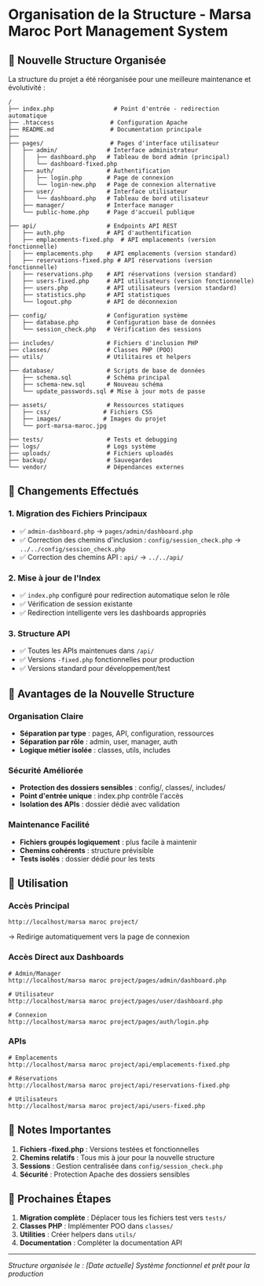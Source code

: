 # Organisation de la Structure - Marsa Maroc Port Management System

## 📁 Nouvelle Structure Organisée

La structure du projet a été réorganisée pour une meilleure maintenance et évolutivité :

```
/
├── index.php                 # Point d'entrée - redirection automatique
├── .htaccess                # Configuration Apache
├── README.md                # Documentation principale
├── 
├── pages/                   # Pages d'interface utilisateur
│   ├── admin/              # Interface administrateur
│   │   ├── dashboard.php   # Tableau de bord admin (principal)
│   │   └── dashboard-fixed.php
│   ├── auth/               # Authentification
│   │   ├── login.php       # Page de connexion
│   │   └── login-new.php   # Page de connexion alternative
│   ├── user/               # Interface utilisateur
│   │   └── dashboard.php   # Tableau de bord utilisateur
│   ├── manager/            # Interface manager
│   └── public-home.php     # Page d'accueil publique
│
├── api/                    # Endpoints API REST
│   ├── auth.php            # API d'authentification
│   ├── emplacements-fixed.php  # API emplacements (version fonctionnelle)
│   ├── emplacements.php    # API emplacements (version standard)
│   ├── reservations-fixed.php # API réservations (version fonctionnelle)
│   ├── reservations.php    # API réservations (version standard)
│   ├── users-fixed.php     # API utilisateurs (version fonctionnelle)
│   ├── users.php           # API utilisateurs (version standard)
│   ├── statistics.php      # API statistiques
│   └── logout.php          # API de déconnexion
│
├── config/                 # Configuration système
│   ├── database.php        # Configuration base de données
│   └── session_check.php   # Vérification des sessions
│
├── includes/               # Fichiers d'inclusion PHP
├── classes/                # Classes PHP (POO)
├── utils/                  # Utilitaires et helpers
│
├── database/               # Scripts de base de données
│   ├── schema.sql          # Schéma principal
│   ├── schema-new.sql      # Nouveau schéma
│   └── update_passwords.sql # Mise à jour mots de passe
│
├── assets/                 # Ressources statiques
│   ├── css/               # Fichiers CSS
│   ├── images/            # Images du projet
│   └── port-marsa-maroc.jpg
│
├── tests/                  # Tests et debugging
├── logs/                   # Logs système
├── uploads/                # Fichiers uploadés
├── backup/                 # Sauvegardes
└── vendor/                 # Dépendances externes
```

## 🔄 Changements Effectués

### 1. Migration des Fichiers Principaux
- ✅ `admin-dashboard.php` → `pages/admin/dashboard.php`
- ✅ Correction des chemins d'inclusion : `config/session_check.php` → `../../config/session_check.php`
- ✅ Correction des chemins API : `api/` → `../../api/`

### 2. Mise à jour de l'Index
- ✅ `index.php` configuré pour redirection automatique selon le rôle
- ✅ Vérification de session existante
- ✅ Redirection intelligente vers les dashboards appropriés

### 3. Structure API
- ✅ Toutes les APIs maintenues dans `/api/`
- ✅ Versions `-fixed.php` fonctionnelles pour production
- ✅ Versions standard pour développement/test

## 🎯 Avantages de la Nouvelle Structure

### Organisation Claire
- **Séparation par type** : pages, API, configuration, ressources
- **Séparation par rôle** : admin, user, manager, auth
- **Logique métier isolée** : classes, utils, includes

### Sécurité Améliorée
- **Protection des dossiers sensibles** : config/, classes/, includes/
- **Point d'entrée unique** : index.php contrôle l'accès
- **Isolation des APIs** : dossier dédié avec validation

### Maintenance Facilité
- **Fichiers groupés logiquement** : plus facile à maintenir
- **Chemins cohérents** : structure prévisible
- **Tests isolés** : dossier dédié pour les tests

## 🚀 Utilisation

### Accès Principal
```
http://localhost/marsa maroc project/
```
→ Redirige automatiquement vers la page de connexion

### Accès Direct aux Dashboards
```
# Admin/Manager
http://localhost/marsa maroc project/pages/admin/dashboard.php

# Utilisateur
http://localhost/marsa maroc project/pages/user/dashboard.php

# Connexion
http://localhost/marsa maroc project/pages/auth/login.php
```

### APIs
```
# Emplacements
http://localhost/marsa maroc project/api/emplacements-fixed.php

# Réservations
http://localhost/marsa maroc project/api/reservations-fixed.php

# Utilisateurs
http://localhost/marsa maroc project/api/users-fixed.php
```

## 📝 Notes Importantes

1. **Fichiers -fixed.php** : Versions testées et fonctionnelles
2. **Chemins relatifs** : Tous mis à jour pour la nouvelle structure
3. **Sessions** : Gestion centralisée dans `config/session_check.php`
4. **Sécurité** : Protection Apache des dossiers sensibles

## 🔧 Prochaines Étapes

1. **Migration complète** : Déplacer tous les fichiers test vers `tests/`
2. **Classes PHP** : Implémenter POO dans `classes/`
3. **Utilities** : Créer helpers dans `utils/`
4. **Documentation** : Compléter la documentation API

---

*Structure organisée le : [Date actuelle]*
*Système fonctionnel et prêt pour la production*
